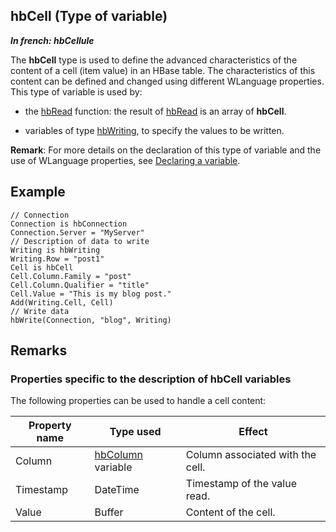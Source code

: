 
## hbCell (Type of variable)

***In french: hbCellule***
				



<a name="XUse"></a>
<a name="Use"></a>
<a name="description"></a>
The **hbCell** type is used to define the advanced characteristics of the content of a cell (item value) in an HBase table. The characteristics of this content can be defined and changed using different WLanguage properties. 
This type of variable is used by: 

- the [hbRead](../WDLang4/1000021706.md) function: the result of [hbRead](../WDLang4/1000021706.md) is an array of **hbCell**.

- variables of type [hbWriting](../WDLang4/1000021710.md), to specify the values to be written. 




**Remark**: For more details on the declaration of this type of variable and the use of WLanguage properties, see [Declaring a variable](../Motscles/1514032.md).
<a name="Example1"></a>
<a name="sample_code"></a>

## Example


```wl
// Connection
Connection is hbConnection
Connection.Server = "MyServer"
// Description of data to write
Writing is hbWriting
Writing.Row = "post1"
Cell is hbCell 
Cell.Column.Family = "post"
Cell.Column.Qualifier = "title"
Cell.Value = "This is my blog post."
Add(Writing.Cell, Cell)
// Write data
hbWrite(Connection, "blog", Writing)
```





<a name="NOTE0"></a>

## Remarks
<a name="NOTE0_1"></a>


### Properties specific to the description of hbCell variables
<a name="properties_specific_the_description_hbcell_variables_ELTPARAGRAPHE000043"></a>

The following properties can be used to handle a cell content:

| Property name | Type used | Effect |
| --- | --- | --- |
| Column | [hbColumn](../WDLang4/1000021698.md) variable | Column associated with the cell. |
| Timestamp | DateTime | Timestamp of the value read. |
| Value | Buffer | Content of the cell. |




